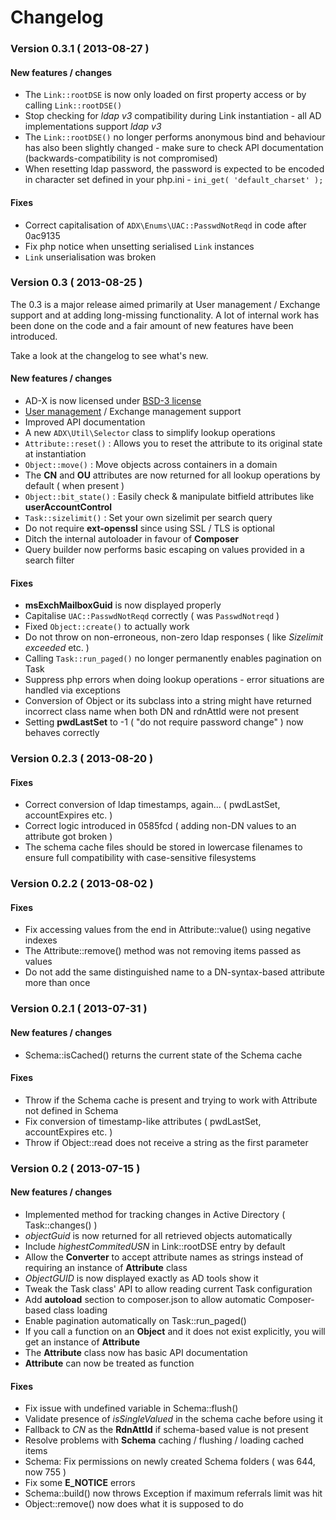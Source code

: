 # Changelog

### Version 0.3.1 ( 2013-08-27 )

#### New features / changes

 - The `Link::rootDSE` is now only loaded on first property access or by calling `Link::rootDSE()`
 - Stop checking for *ldap v3* compatibility during Link instantiation - all AD implementations support *ldap v3*
 - The `Link::rootDSE()` no longer performs anonymous bind and behaviour has also been slightly changed - make sure to check API documentation (backwards-compatibility is not compromised)
 - When resetting ldap password, the password is expected to be encoded in character set defined in your php.ini - `ini_get( 'default_charset' );`

#### Fixes

 - Correct capitalisation of `ADX\Enums\UAC::PasswdNotReqd` in code after 0ac9135
 - Fix php notice when unsetting serialised `Link` instances
 - `Link` unserialisation was broken

### Version 0.3 ( 2013-08-25 )

The 0.3 is a major release aimed primarily at User management / Exchange support and at adding long-missing functionality. A lot of internal work has been done on the code and a fair amount of new features have been introduced.

Take a look at the changelog to see what's new.

#### New features / changes
 - AD-X is now licensed under [BSD-3 license](http://choosealicense.com/licenses/bsd-3-clause)
 - [User management](http://alaneor.github.io/AD-X/api/class-ADX.Classes.User.html) / Exchange management support
 - Improved API documentation
 - A new `ADX\Util\Selector` class to simplify lookup operations
 - `Attribute::reset()` : Allows you to reset the attribute to its original state at instantiation
 - `Object::move()` : Move objects across containers in a domain
 - The **CN** and **OU** attributes are now returned for all lookup operations by default ( when present )
 - `Object::bit_state()` : Easily check & manipulate bitfield attributes like **userAccountControl**
 - `Task::sizelimit()` : Set your own sizelimit per search query
 - Do not require **ext-openssl** since using SSL / TLS is optional
 - Ditch the internal autoloader in favour of **Composer**
 - Query builder now performs basic escaping on values provided in a search filter

#### Fixes

 - **msExchMailboxGuid** is now displayed properly
 - Capitalise `UAC::PasswdNotReqd` correctly ( was `PasswdNotreqd` )
 - Fixed `Object::create()` to actually work
 - Do not throw on non-erroneous, non-zero ldap responses ( like *Sizelimit exceeded* etc. )
 - Calling `Task::run_paged()` no longer permanently enables pagination on Task
 - Suppress php errors when doing lookup operations - error situations are handled via exceptions
 - Conversion of Object or its subclass into a string might have returned incorrect class name when both DN and rdnAttId were not present
 - Setting **pwdLastSet** to -1 ( "do not require password change" ) now behaves correctly

### Version 0.2.3 ( 2013-08-20 )

#### Fixes

 - Correct conversion of ldap timestamps, again... ( pwdLastSet, accountExpires etc. )
 - Correct logic introduced in 0585fcd ( adding non-DN values to an attribute got broken )
 - The schema cache files should be stored in lowercase filenames to ensure full compatibility with case-sensitive filesystems

### Version 0.2.2 ( 2013-08-02 )

#### Fixes

 - Fix accessing values from the end in Attribute::value() using negative indexes
 - The Attribute::remove() method was not removing items passed as values
 - Do not add the same distinguished name to a DN-syntax-based attribute more than once

### Version 0.2.1 ( 2013-07-31 )

#### New features / changes

 - Schema::isCached() returns the current state of the Schema cache

#### Fixes

 - Throw if the Schema cache is present and trying to work with Attribute not defined in Schema
 - Fix conversion of timestamp-like attributes ( pwdLastSet, accountExpires etc. )
 - Throw if Object::read does not receive a string as the first parameter

### Version 0.2 ( 2013-07-15 )

#### New features / changes

 - Implemented method for tracking changes in Active Directory ( Task::changes() )
 - *objectGuid* is now returned for all retrieved objects automatically
 - Include *highestCommitedUSN* in Link::rootDSE entry by default
 - Allow the **Converter** to accept attribute names as strings instead of requiring an instance of **Attribute** class
 - *ObjectGUID* is now displayed exactly as AD tools show it
 - Tweak the Task class' API to allow reading current Task configuration
 - Add **autoload** section to composer.json to allow automatic Composer-based class loading
 - Enable pagination automatically on Task::run_paged()
 - If you call a function on an **Object** and it does not exist explicitly, you will get an instance of **Attribute**
 - The **Attribute** class now has basic API documentation
 - **Attribute** can now be treated as function

#### Fixes

 - Fix issue with undefined variable in Schema::flush()
 - Validate presence of *isSingleValued* in the schema cache before using it
 - Fallback to *CN* as the **RdnAttId** if schema-based value is not present
 - Resolve problems with **Schema** caching / flushing / loading cached items
 - Schema: Fix permissions on newly created Schema folders ( was 644, now 755 )
 - Fix some **E_NOTICE** errors
 - Schema::build() now throws Exception if maximum referrals limit was hit
 - Object::remove() now does what it is supposed to do
